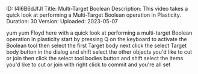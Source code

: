 ID: I4l6B6dJfJI
Title: Multi-Target Boolean
Description: This video takes a quick look at performing a Multi-Target Boolean operation in Plasticity.
Duration: 30
Version: 
Uploaded: 2023-05-07

yum yum Floyd here with a quick look at
performing a multi-target Boolean
operation in plasticity start by
pressing Q on the keyboard to activate
the Boolean tool then select the first
Target body next click the select Target
body button in the dialog and shift
select the other objects you'd like to
cut or join
then click the select tool bodies button
and shift select the items you'd like to
cut or join with right click to commit
and you're all set